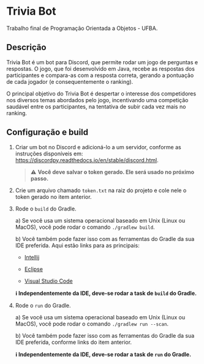 # Trivia Bot

Trabalho final de Programação Orientada a Objetos - UFBA.

## Descrição

Trivia Bot é um bot para Discord, que permite rodar um jogo de perguntas e respostas. O jogo, que foi desenvolvido em Java, recebe as respostas dos participantes e compara-as com a resposta correta, gerando a pontuação de cada jogador (e consequentemente o ranking).

O principal objetivo do Trivia Bot é despertar o interesse dos competidores nos diversos temas abordados pelo jogo, incentivando uma competição saudável entre os participantes, na tentativa de subir cada vez mais no ranking.

## Configuração e build

1) Criar um bot no Discord e adicioná-lo a um servidor, conforme as instruções disponíveis em: https://discordpy.readthedocs.io/en/stable/discord.html.

    > :warning: **Você deve salvar o token gerado. Ele será usado no próximo passo.**

2) Crie um arquivo chamado `token.txt` na raiz do projeto e cole nele o token gerado no item anterior.

3) Rode o `build` do Gradle.

    a) Se você usa um sistema operacional baseado em Unix (Linux ou MacOS), você pode rodar o comando `./gradlew build`.

    b) Você também pode fazer isso com as ferramentas do Gradle da sua IDE preferida. Aqui estão links para as principais:

      * [Intellij](https://www.jetbrains.com/help/idea/work-with-gradle-tasks.html)

      * [Eclipse](https://www.vogella.com/tutorials/EclipseGradle/article.html#import-an-existing-gradle-project)

      * [Visual Studio Code](https://code.visualstudio.com/docs/java/java-build#_gradle)

    **:information_source: Independentemente da IDE, deve-se rodar a task de `build` do Gradle.**

4) Rode o `run` do Gradle.

    a) Se você usa um sistema operacional baseado em Unix (Linux ou MacOS), você pode rodar o comando `./gradlew run --scan`.

    b) Você também pode fazer isso com as ferramentas do Gradle da sua IDE preferida, conforme links do item anterior.

    **:information_source: Independentemente da IDE, deve-se rodar a task de `run` do Gradle.**
